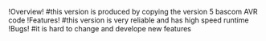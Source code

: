 !Overview!
#this version is produced by copying the version 5 bascom AVR code
!Features!
#this version is very reliable and has high speed runtime 
!Bugs!
#it is hard to change and develope new features